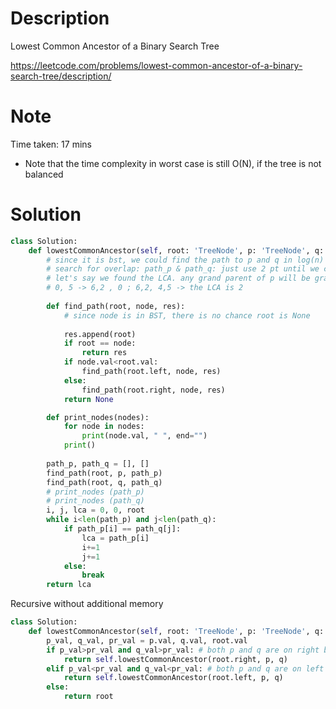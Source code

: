 # Description
Lowest Common Ancestor of a Binary Search Tree

https://leetcode.com/problems/lowest-common-ancestor-of-a-binary-search-tree/description/


# Note 
Time taken: 17 mins
- Note that the time complexity in worst case is still O(N), if the tree is not balanced 

# Solution 
```python 
class Solution:
    def lowestCommonAncestor(self, root: 'TreeNode', p: 'TreeNode', q: 'TreeNode') -> 'TreeNode':
        # since it is bst, we could find the path to p and q in log(n)
        # search for overlap: path_p & path_q: just use 2 pt until we cannot proceed further
        # let's say we found the LCA. any grand parent of p will be grand parent of q, since there is only 1 way to travese from root to LCA  
        # 0, 5 -> 6,2 , 0 ; 6,2, 4,5 -> the LCA is 2 
       
        def find_path(root, node, res): 
            # since node is in BST, there is no chance root is None
           
            res.append(root)
            if root == node: 
                return res
            if node.val<root.val: 
                find_path(root.left, node, res)
            else: 
                find_path(root.right, node, res)
            return None

        def print_nodes(nodes): 
            for node in nodes: 
                print(node.val, " ", end="")
            print()
        
        path_p, path_q = [], []
        find_path(root, p, path_p)
        find_path(root, q, path_q)
        # print_nodes (path_p)
        # print_nodes (path_q)
        i, j, lca = 0, 0, root
        while i<len(path_p) and j<len(path_q):
            if path_p[i] == path_q[j]:
                lca = path_p[i]
                i+=1
                j+=1
            else: 
                break
        return lca 
```

Recursive without additional memory 

```python 
class Solution:
    def lowestCommonAncestor(self, root: 'TreeNode', p: 'TreeNode', q: 'TreeNode') -> 'TreeNode':
        p_val, q_val, pr_val = p.val, q.val, root.val
        if p_val>pr_val and q_val>pr_val: # both p and q are on right branch
            return self.lowestCommonAncestor(root.right, p, q)
        elif p_val<pr_val and q_val<pr_val: # both p and q are on left branch 
            return self.lowestCommonAncestor(root.left, p, q)
        else: 
            return root
```